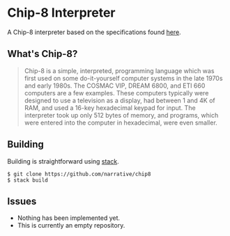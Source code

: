 # Chip-8 Interpreter

A Chip-8 interpreter based on the specifications found [here](http://devernay.free.fr/hacks/chip8/C8TECH10.HTM#1.0).

## What's Chip-8?

> Chip-8 is a simple, interpreted, programming language which was first used on some do-it-yourself computer systems in the late 1970s and early 1980s. The COSMAC VIP, DREAM 6800, and ETI 660 computers are a few examples. These computers typically were designed to use a television as a display, had between 1 and 4K of RAM, and used a 16-key hexadecimal keypad for input. The interpreter took up only 512 bytes of memory, and programs, which were entered into the computer in hexadecimal, were even smaller.

## Building

Building is straightforward using [stack](https://github.com/commercialhaskell/stack).

    $ git clone https://github.com/narrative/chip8
    $ stack build

## Issues

* Nothing has been implemented yet.
* This is currently an empty repository.
